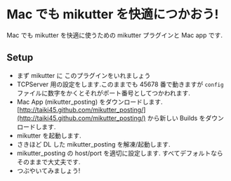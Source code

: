 # Mac でも mikutter を快適につかおう!
Mac でも mikutter を快適に使うための mikutter プラグインと Mac app です.

## Setup
* まず mikutter に このプラグインをいれましょう
* TCPServer 用の設定をします.このままでも 45678 番で動きますが `config` ファイルに数字をかくとそれがポート番号としてつかわれます.
* Mac App (mikutter_posting) をダウンロードします. [http://taiki45.github.com/mikutter_posting/](http://taiki45.github.com/mikutter_posting/) から新しい Builds をダウンロードします.
* mikutter を起動します.
* さきほど DL した mikutter_posting を解凍/起動します.
* mikutter_posting の host/port を適切に設定します. すべてデフォルトならそのままで大丈夫です.
* つぶやいてみましょう!

